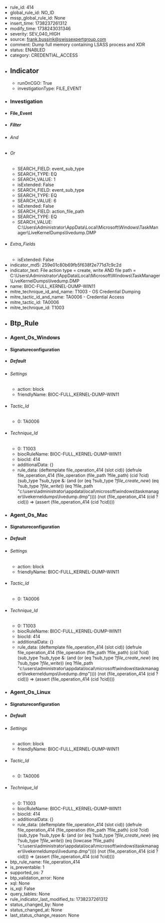 * rule_id: 414
* global_rule_id: NO_ID
* mssp_global_rule_id: None
* insert_time: 1738237261312
* modify_time: 1738243031346
* severity: SEV_040_HIGH
* source: frank.bussink@swissexpertgroup.com
* comment: Dump full memory containing LSASS process and XDR
* status: ENABLED
* category: CREDENTIAL_ACCESS
* ## Indicator ##
  * runOnCGO: True
  * investigationType: FILE_EVENT
* ### Investigation ###
* #### File_Event ####
* ##### Filter #####
* ###### And ######
* ###### Or ######
  * SEARCH_FIELD: event_sub_type
  * SEARCH_TYPE: EQ
  * SEARCH_VALUE: 1
  * isExtended: False
  * SEARCH_FIELD: event_sub_type
  * SEARCH_TYPE: EQ
  * SEARCH_VALUE: 6
  * isExtended: False
  * SEARCH_FIELD: action_file_path
  * SEARCH_TYPE: EQ
  * SEARCH_VALUE: C:\Users\Administrator\AppData\Local\Microsoft\Windows\TaskManager\LiveKernelDumps\livedump.DMP
* ###### Extra_Fields ######
  * isExtended: False
* indicator_md5: 259e01c80b69fb5f638f2e771d7c9c2d
* indicator_text: File action type = create, write AND file path = C:\Users\Administrator\AppData\Local\Microsoft\Windows\TaskManager\LiveKernelDumps\livedump.DMP
* name: BIOC-FULL_KERNEL-DUMP-WIN11
* mitre_technique_id_and_name: T1003 - OS Credential Dumping
* mitre_tactic_id_and_name: TA0006 - Credential Access
* mitre_tactic_id: TA0006
* mitre_technique_id: T1003
* ## Btp_Rule ##
* ### Agent_Os_Windows ###
* #### Signatureconfiguration ####
* ##### Default #####
* ###### Settings ######
  * action: block
  * friendlyName: BIOC-FULL_KERNEL-DUMP-WIN11
* ###### Tactic_Id ######
  * 0: TA0006
* ###### Technique_Id ######
  * 0: T1003
  * biocRuleName: BIOC-FULL_KERNEL-DUMP-WIN11
  * biocId: 414
  * additionalData: {}
  * rule_data: (deftemplate file_operation_414 (slot cid)) (defrule file_operation_414 (file_operation (file_path ?file_path) (cid ?cid) (sub_type ?sub_type &: (and (or (eq ?sub_type ?*file_create_new*) (eq ?sub_type ?*file_write*)) (eq ?file_path "c:\\users\\administrator\\appdata\\local\\microsoft\\windows\\taskmanager\\livekerneldumps\\livedump.dmp")))) (not (file_operation_414 (cid ?cid))) => (assert (file_operation_414 (cid ?cid))))
* ### Agent_Os_Mac ###
* #### Signatureconfiguration ####
* ##### Default #####
* ###### Settings ######
  * action: block
  * friendlyName: BIOC-FULL_KERNEL-DUMP-WIN11
* ###### Tactic_Id ######
  * 0: TA0006
* ###### Technique_Id ######
  * 0: T1003
  * biocRuleName: BIOC-FULL_KERNEL-DUMP-WIN11
  * biocId: 414
  * additionalData: {}
  * rule_data: (deftemplate file_operation_414 (slot cid)) (defrule file_operation_414 (file_operation (file_path ?file_path) (cid ?cid) (sub_type ?sub_type &: (and (or (eq ?sub_type ?*file_create_new*) (eq ?sub_type ?*file_write*)) (eq ?file_path "c:\\users\\administrator\\appdata\\local\\microsoft\\windows\\taskmanager\\livekerneldumps\\livedump.dmp")))) (not (file_operation_414 (cid ?cid))) => (assert (file_operation_414 (cid ?cid))))
* ### Agent_Os_Linux ###
* #### Signatureconfiguration ####
* ##### Default #####
* ###### Settings ######
  * action: block
  * friendlyName: BIOC-FULL_KERNEL-DUMP-WIN11
* ###### Tactic_Id ######
  * 0: TA0006
* ###### Technique_Id ######
  * 0: T1003
  * biocRuleName: BIOC-FULL_KERNEL-DUMP-WIN11
  * biocId: 414
  * additionalData: {}
  * rule_data: (deftemplate file_operation_414 (slot cid)) (defrule file_operation_414 (file_operation (file_path ?file_path) (cid ?cid) (sub_type ?sub_type &: (and (or (eq ?sub_type ?*file_create_new*) (eq ?sub_type ?*file_write*)) (eq (lowcase ?file_path) "c:\\users\\administrator\\appdata\\local\\microsoft\\windows\\taskmanager\\livekerneldumps\\livedump.dmp")))) (not (file_operation_414 (cid ?cid))) => (assert (file_operation_414 (cid ?cid))))
* btp_rule_name: file_operation_414
* is_preventable: 1
* supported_os: 7
* btp_validation_error: None
* xql: None
* is_xql: False
* query_tables: None
* rule_indicator_last_modified_ts: 1738237261312
* status_changed_by: None
* status_changed_at: None
* last_status_change_reason: None
